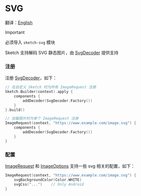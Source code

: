 # SVG

翻译：[English](svg.md)

> [!IMPORTANT]
> 必须导入 `sketch-svg` 模块

Sketch 支持解码 SVG 静态图片，由 [SvgDecoder] 提供支持

### 注册

注册 [SvgDecoder]，如下：

```kotlin
// 在自定义 Sketch 时为所有 ImageRequest 注册
Sketch.Builder(context).apply {
    components {
        addDecoder(SvgDecoder.Factory())
    }
}.build()

// 加载图片时为单个 ImageRequest 注册
ImageRequest(context, "https://www.example.com/image.svg") {
    components {
        addDecoder(SvgDecoder.Factory())
    }
}
```

### 配置

[ImageRequest] 和 [ImageOptions] 支持一些 svg 相关的配置，如下：

```kotlin
ImageRequest(context, "https://www.example.com/image.svg") {
    svgBackgroundColor(Color.WHITE)
    svgCss("...")    // Only Android 
}
```

[SvgDecoder]: ../../sketch-svg/src/commonMain/kotlin/com/github/panpf/sketch/decode/SvgDecoder.kt

[ImageRequest]: ../../sketch-core/src/commonMain/kotlin/com/github/panpf/sketch/request/ImageRequest.common.kt

[ImageOptions]: ../../sketch-core/src/commonMain/kotlin/com/github/panpf/sketch/request/ImageOptions.common.kt